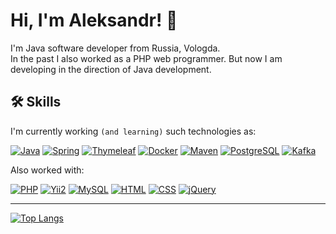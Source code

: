 
# Hi, I'm Aleksandr! 👋

I'm Java software developer from Russia, Vologda.
<br>
In the past I also worked as a PHP web programmer. But now I am developing in the direction of Java development.


## 🛠 Skills
I'm currently working `(and learning)` such technologies as: 

[![Java](https://img.shields.io/badge/Java-515151?style=flat-square)]()
[![Spring](https://img.shields.io/badge/Spring-green?style=flat-square&labelColor)]()
[![Thymeleaf](https://img.shields.io/badge/Thymeleaf-0A801A?style=flat-square)]()
[![Docker](https://img.shields.io/badge/Docker-0599D8?style=flat-square)]()
[![Maven](https://img.shields.io/badge/Maven-E83916?style=flat-square)]()
[![PostgreSQL](https://img.shields.io/badge/PostgreSQL-blue?style=flat-square)]()
[![Kafka](https://img.shields.io/badge/Kafka-DEDEDE?style=flat-square)]()


Also worked with: 


[![PHP](https://img.shields.io/badge/PHP-2A2A9F?style=flat-square)]()
[![Yii2](https://img.shields.io/badge/Yii2-FFBE3A?style=flat-square)]()
[![MySQL](https://img.shields.io/badge/MySQL-555555?style=flat-square)]()
[![HTML](https://img.shields.io/badge/-HTML5-E34F26?style=flat-square)]()
[![CSS](https://img.shields.io/badge/CSS-33ECFF?style=flat-square)]()
[![jQuery](https://img.shields.io/badge/jQuery-ECECEC?style=flat-square)]()

---

[![Top Langs](https://github-readme-stats.vercel.app/api/top-langs/?username=Rryver&layout=compact&theme=dark)](https://github.com/anuraghazra/github-readme-stats)
